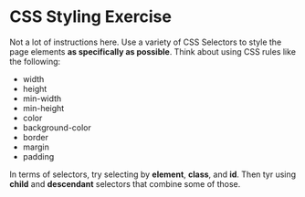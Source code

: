 # CSS Styling Exercise

Not a lot of instructions here. Use a variety of CSS Selectors to style the page elements **as specifically as possible**. Think about using CSS rules like the following: 
- width
- height
- min-width
- min-height
- color
- background-color
- border
- margin 
- padding

In terms of selectors, try selecting by **element**, **class**, and **id**.  Then tyr using **child** and **descendant** selectors that combine some of those.  
